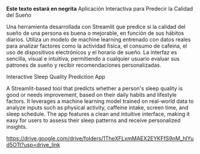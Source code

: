 **Este texto estará en negrita** Aplicación Interactiva para Predecir la Calidad del Sueño

Una herramienta desarrollada con Streamlit que predice si la calidad del sueño de una persona es buena o mejorable, en función de sus hábitos diarios. Utiliza un modelo de machine learning entrenado con datos reales para analizar factores como la actividad física, el consumo de cafeína, el uso de dispositivos electrónicos y el horario de sueño. La interfaz es sencilla, visual e intuitiva, permitiendo a cualquier usuario evaluar sus patrones de sueño y recibir recomendaciones personalizadas.

Interactive Sleep Quality Prediction App

A Streamlit-based tool that predicts whether a person's sleep quality is good or needs improvement, based on their daily habits and lifestyle factors. It leverages a machine learning model trained on real-world data to analyze inputs such as physical activity, caffeine intake, screen time, and sleep schedule. The app features a clean and intuitive interface, making it easy for users to assess their sleep patterns and receive personalized insights.

https://drive.google.com/drive/folders/1TheXFLxmMAEX2EYKFfS9nM_hlYud5OTt?usp=drive_link
